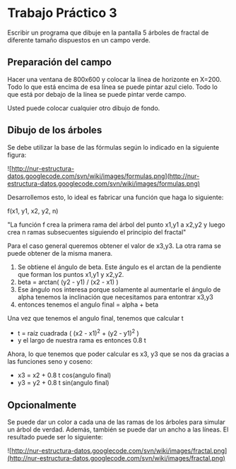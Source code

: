 # Trabajo Práctico 3 #

Escribir un programa que dibuje en la pantalla 5 árboles de fractal de diferente tamaño dispuestos en un campo verde.

## Preparación del campo ##

Hacer una ventana de 800x600 y colocar la línea de horizonte en X=200. Todo lo que está encima de esa línea se puede pintar azul cielo.
Todo lo que está por debajo de la línea se puede pintar verde campo.

Usted puede colocar cualquier otro dibujo de fondo.

## Dibujo de los árboles ##

Se debe utilizar la base de las fórmulas según lo indicado en la siguiente figura:

![http://nur-estructura-datos.googlecode.com/svn/wiki/images/formulas.png](http://nur-estructura-datos.googlecode.com/svn/wiki/images/formulas.png)

Desarrollemos esto, lo ideal es fabricar una función que haga lo siguiente:

f(x1, y1, x2, y2, n)

"La función f crea la primera rama del árbol del punto x1,y1 a x2,y2 y luego crea n ramas subsecuentes siguiendo el principio del fractal"

Para el caso general queremos obtener el valor de x3,y3. La otra rama se puede obtener de la misma manera.

  1. Se obtiene el ángulo de beta. Este ángulo es el arctan de la pendiente que forman los puntos x1,y1 y x2,y2.
  1. beta = arctan( (y2 - y1) / (x2 - x1) )
  1. Ese ángulo nos interesa porque solamente al aumentarle el ángulo de alpha tenemos la inclinación que necesitamos para entontrar x3,y3
  1. entonces tenemos el angulo final = alpha + beta

Una vez que tenemos el angulo final, tenemos que calcular t

  * t = raíz cuadrada ( (x2 - x1)<sup>2</sup> + (y2 - y1)<sup>2</sup> )
  * y el largo de nuestra rama es entonces 0.8 t

Ahora, lo que tenemos que poder calcular es x3, y3 que se nos da gracias a las funciones seno y coseno:

  * x3 = x2 + 0.8 t cos(angulo final)
  * y3 = y2 + 0.8 t sin(angulo final)

## Opcionalmente ##

Se puede dar un color a cada una de las ramas de los árboles para simular un árbol de verdad. Además, también se puede dar un ancho a las líneas.
El resultado puede ser lo siguiente:

![http://nur-estructura-datos.googlecode.com/svn/wiki/images/fractal.png](http://nur-estructura-datos.googlecode.com/svn/wiki/images/fractal.png)
